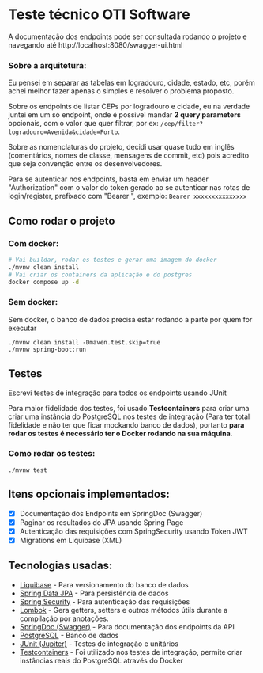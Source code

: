 # Teste técnico OTI Software

A documentação dos endpoints pode ser consultada rodando o projeto e navegando até http://localhost:8080/swagger-ui.html

### Sobre a arquitetura:

Eu pensei em separar as tabelas em logradouro, cidade, estado, etc, porém achei melhor fazer apenas o simples e resolver
o problema proposto.

Sobre os endpoints de listar CEPs por logradouro e cidade, eu na verdade juntei em um só endpoint, onde é
possivel mandar **2 query parameters** opcionais, com o valor que quer filtrar, por ex:
`/cep/filter?logradouro=Avenida&cidade=Porto`.

Sobre as nomenclaturas do projeto, decidi usar quase tudo em inglês (comentários, nomes de classe, mensagens de commit, etc) pois acredito que seja convenção entre os desenvolvedores.

Para se autenticar nos endpoints, basta em enviar um header "Authorization" com o valor do token gerado ao se autenticar nas rotas de login/register, prefixado com "Bearer ", exemplo: `Bearer xxxxxxxxxxxxxxx`

## Como rodar o projeto

### Com docker:

```sh
# Vai buildar, rodar os testes e gerar uma imagem do docker
./mvnw clean install
# Vai criar os containers da aplicação e do postgres
docker compose up -d
```

### Sem docker:

Sem docker, o banco de dados precisa estar rodando a parte por quem for executar

```shell
./mvnw clean install -Dmaven.test.skip=true
./mvnw spring-boot:run
```

## Testes

Escrevi testes de integração para todos os endpoints usando JUnit

Para maior fidelidade dos testes, foi usado **Testcontainers** para criar uma criar uma instância do PostgreSQL nos
testes de integração (Para ter total fidelidade e não ter que ficar mockando banco de dados),
portanto **para rodar os testes é necessário ter o Docker rodando na sua máquina**.

### Como rodar os testes:

```shell
./mvnw test
```

## Itens opcionais implementados:

- [x] Documentação dos Endpoints em SpringDoc (Swagger)
- [x] Paginar os resultados do JPA usando Spring Page
- [x] Autenticação das requisições com SpringSecurity usando Token JWT
- [x] Migrations em Liquibase (XML)

## Tecnologias usadas:

- [Liquibase](https://github.com/liquibase/liquibase) - Para versionamento do banco de dados
- [Spring Data JPA](https://github.com/spring-projects/spring-data-jpa) - Para persistência de dados
- [Spring Security](https://github.com/spring-projects/spring-security) - Para autenticação das requisições
- [Lombok](https://github.com/projectlombok/lombok) - Gera getters, setters e outros métodos útils durante a compilação
  por anotações.
- [SpringDoc (Swagger)](https://github.com/springdoc/springdoc-openapi) - Para documentação dos endpoints da API
- [PostgreSQL](https://github.com/pgjdbc/pgjdbc) - Banco de dados
- [JUnit (Jupiter)](https://github.com/junit-team/junit5) - Testes de integração e unitários
- [Testcontainers](https://github.com/testcontainers/testcontainers-java) - Foi utilizado nos testes de integração,
  permite criar instâncias reais do PostgreSQL através do
  Docker
